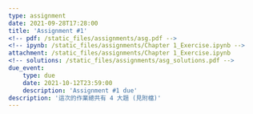 ```yaml
---
type: assignment
date: 2021-09-28T17:28:00
title: 'Assignment #1'
<!-- pdf: /static_files/assignments/asg.pdf -->
<!-- ipynb: /static_files/assignments/Chapter 1_Exercise.ipynb -->
attachment: /static_files/assignments/Chapter 1_Exercise.ipynb
<!-- solutions: /static_files/assignments/asg_solutions.pdf -->
due_event: 
    type: due
    date: 2021-10-12T23:59:00
    description: 'Assignment #1 due'
description: '這次的作業總共有 4 大題 (見附檔)'
---
```



